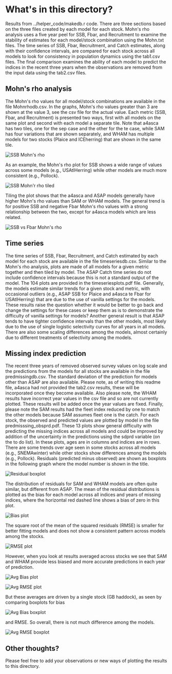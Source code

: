 # What's in this directory?

Results from ../helper_code/makedb.r code. There are three sections based on the three files created by each model for each stock. Mohn's rho analysis uses a five year peel for SSB, Fbar, and Recruitment to examine the stability of estimates for each model/stock combination using the Mohn.txt files. The time series of SSB, Fbar, Recruitment, and Catch estimates, along with their confidence intervals, are compared for each stock across all models to look for consistency in population dynamics using the tab1.csv files. The final comparison examines the ability of each model to predict the indices in the recent three years when the observations are removed from the input data using the tab2.csv files. 


## Mohn's rho analysis

The Mohn's rho values for all model/stock combinations are available in the file Mohnrhodb.csv. In the graphs, Mohn's rho values greater than 3 are shown at the value 3, see the csv file for the actual value. Each metric (SSB, Fbar, and Recruitment) is presented two ways, first with all models on the same plot and second with each model a separate tile. Note that a4asca has two tiles, one for the sep case and the other for the te case, while SAM has four variations that are shown separately, and WHAM has multiple models for two stocks (Plaice and ICEherring) that are shown in the same tile. 

![SSB Mohn's rho](ggSSB.png) 

As an example, the Mohn's rho plot for SSB shows a wide range of values across some models (e.g., USAtlHerring) while other models are much more consistent (e.g., Pollock). 

![SSB Mohn'r rho tiled](ggSSB_tiled.png)

Tiling the plot shows that the a4asca and ASAP models generally have higher Mohn's rho values than SAM or WHAM models. The general trend is for positive SSB and negative Fbar Mohn's rho values with a strong relationship between the two, except for a4asca models which are less related.

![SSB vs Fbar Mohn's rho](SSBvsFbarMohnRho_tiled2.png)

## Time series

The time series of SSB, Fbar, Recruitment, and Catch estimated by each model for each stock are available in the file timeseriesdb.csv. Similar to the Mohn's rho analysis, plots are made of all models for a given metric together and then tiled by model. The ASAP Catch time series do not include confidence intervals because this is not a standard output of the model. The 104 plots are provided in the timeseriesplots.pdf file. Generally, the models estimate similar trends for a given stock and metric, with occasional outliers (e.g., ASAP SSB for Plaice and a4asca te Fbar for USAtlHerring) that are due to the use of vanilla settings for the models. These results raise the question whether it would be better to go back and change the settings for these cases or keep them as is to demonstrate the difficulty of vanilla settings for models? Another general result is that ASAP tends to have tighter confidence intervals than the other models, most likely due to the use of single logistic selectivity curves for all years in all models. There are also some scaling differences among the models, almost certainly due to different treatments of selectivity among the models.

## Missing index prediction

The recent three years of removed observed survey values on log scale and the predictions from the models for all stocks are available in the file predmissingdb.csv. The standard deviation of the prediction for models other than ASAP are also available. Please note, as of writing this readme file, a4asca had not provided the tab2.csv results, these will be incorporated once they become available. Also please note, the WHAM results have incorrect year values in the csv file and so are not currently plotted. These results will be added once the year values are fixed. Finally, please note the SAM results had the fleet index reduced by one to match the other models because SAM assumes fleet one is the catch. For each stock, the observed and predicted values are plotted by model in the file predmisssing_obsprd.pdf. These 13 plots show general difficulty with predicting the missing indices across all models and could be improved by addition of the uncertainty in the predictions using the sdprd variable (on the to do list). In these plots, ages are in columns and indices are in rows. There are some trends over age seen in some stocks across all models (e.g., SNEMAwinter) while other stocks show differences among the models (e.g., Pollock). Residuals (predicted minus observed) are shown as boxplots in the following graph where the model number is shown in the title.

![Residual boxplot](predmissing_residboxplot.png)

The distribution of residuals for SAM and WHAM models are often quite similar, but different from ASAP. The mean of the residual distributions is plotted as the bias for each model across all indices and years of missing indices, where the horizontal red dashed line shows a bias of zero in this plot.

![Bias plot](predmissing_biasplot.png)

The square root of the mean of the squared residuals (RMSE) is smaller for better fitting models and does not show a consistent pattern across models among the stocks.

![RMSE plot](predmissing_rmseplot.png)

However, when you look at results averaged across stocks we see that SAM and WHAM provide less biased and more accurate predictions in each year of prediction.

![Avg Bias plot](predmissing_avgbiasplot.png)

![Avg RMSE plot](predmissing_avgrmseplot.png)

But these averages are driven by a single stock (GB haddock), as seen by comparing boxplots for bias

![Avg Bias boxplot](predmissing_avgbiasboxplot.png)

and RMSE. So overall, there is not much difference among the models.

![Avg RMSE boxplot](predmissing_avgrmseboxplot.png)

## Other thoughts?

Please feel free to add your observations or new ways of plotting the results to this directory.
